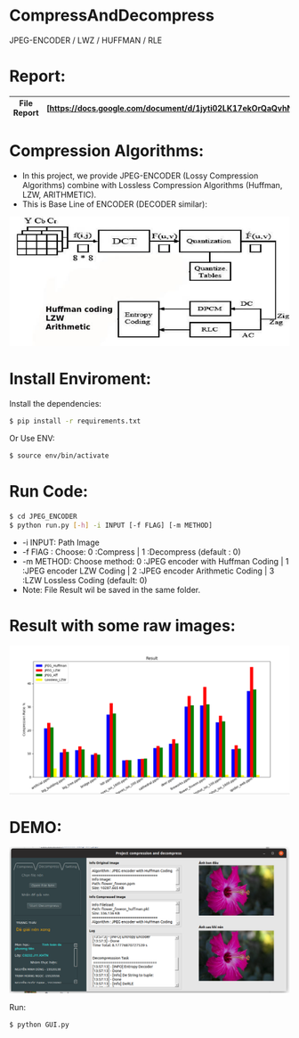 # CompressAndDecompress
JPEG-ENCODER / LWZ / HUFFMAN / RLE

# Report:


| File Report | [https://docs.google.com/document/d/1jyti02LK17ekOrQaQvhN2etLIkSyayXPVOyLIvbuGxE/edit] |
| ------ | ------ |
# Compression Algorithms:
- In this project, we provide JPEG-ENCODER (Lossy Compression Algorithms) combine with Lossless Compression Algorithms (Huffman, LZW, ARITHMETIC).
- This is Base Line of ENCODER (DECODER similar): 


![Screenshot](assets/diagram.jpg)


# Install Enviroment:
Install the dependencies:
```sh
$ pip install -r requirements.txt
```
Or Use ENV:
```sh
$ source env/bin/activate
```

# Run Code: 

```sh
$ cd JPEG_ENCODER
$ python run.py [-h] -i INPUT [-f FLAG] [-m METHOD]
```
- -i INPUT: Path Image
- -f FlAG : Choose: 0 :Compress | 1 :Decompress (default : 0)
- -m METHOD: Choose method: 0 :JPEG encoder with Huffman Coding | 1 :JPEG encoder LZW Coding | 2 :JPEG encoder Arithmetic Coding | 3 :LZW Lossless Coding (default: 0)
- Note: File Result wil be saved in the same folder.
# Result with some raw images:

![Screenshot](assets/result.png)

# DEMO:

![Screenshot](assets/demo.png)

Run:
```sh
$ python GUI.py
```
